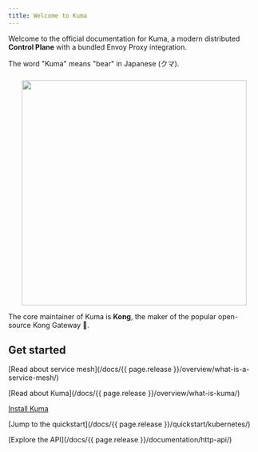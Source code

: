 ```yaml
---
title: Welcome to Kuma
---
```


Welcome to the official documentation for Kuma, a modern distributed **Control Plane** with a bundled Envoy Proxy integration.

The word "Kuma" means "bear" in Japanese (クマ).

<center>
<img src="/assets/images/diagrams/main-diagram@2x.png" alt="" style="width: 450px; padding-top: 10px"/>
</center>

The core maintainer of Kuma is **Kong**, the maker of the popular open-source Kong Gateway 🦍.

## Get started

[Read about service mesh](/docs/{{ page.release }}/overview/what-is-a-service-mesh/)

[Read about Kuma](/docs/{{ page.release }}/overview/what-is-kuma/)

[Install Kuma](/install/latest/)

[Jump to the quickstart](/docs/{{ page.release }}/quickstart/kubernetes/)

[Explore the API](/docs/{{ page.release }}/documentation/http-api/)
